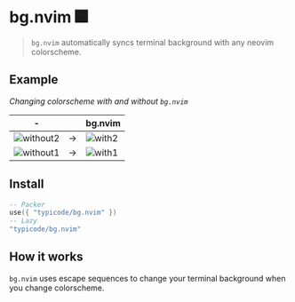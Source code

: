# bg.nvim 🎆

> `bg.nvim` automatically syncs terminal background with any neovim colorscheme.

## Example

_Changing colorscheme with and without `bg.nvim`_

| -                                                                                                                 | | bg.nvim                                                                                                        |
| ----------------------------------------------------------------------------------------------------------------- | --- | -------------------------------------------------------------------------------------------------------------- |
| ![without2](https://user-images.githubusercontent.com/5502029/211707779-f2ca5cc8-7b0f-4644-ad07-2f1faccf38b7.png) | → | ![with2](https://user-images.githubusercontent.com/5502029/211707792-ab1230ad-85b4-4b29-b956-25e5aebaa5bb.png) |
| ![without1](https://user-images.githubusercontent.com/5502029/211707727-5713022d-93bc-4795-beb1-ede0d4b86839.png) | → | ![with1](https://user-images.githubusercontent.com/5502029/211707740-aceadea4-a710-4f88-9975-0244d6ef1eda.png) |


## Install

```lua
-- Packer
use({ "typicode/bg.nvim" })
-- Lazy
"typicode/bg.nvim"
```

## How it works

`bg.nvim` uses escape sequences to change your terminal background when you change colorscheme.
